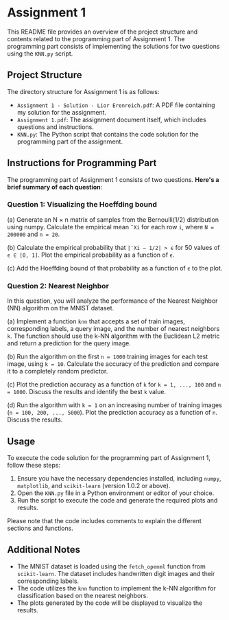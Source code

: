 # Assignment 1

This README file provides an overview of the project structure and contents related to the programming part of Assignment 1. The programming part consists of implementing the solutions for two questions using the `KNN.py` script.

## Project Structure

The directory structure for Assignment 1 is as follows:

- `Assignment 1 - Solution - Lior Erenreich.pdf`: A PDF file containing my solution for the assignment.
- `Assignment 1.pdf`: The assignment document itself, which includes questions and instructions.
- `KNN.py`: The Python script that contains the code solution for the programming part of the assignment.

## Instructions for Programming Part

The programming part of Assignment 1 consists of two questions. **Here's a brief summary of each question**:

### Question 1: Visualizing the Hoeffding bound

(a) Generate an N × n matrix of samples from the Bernoulli(1/2) distribution using numpy. Calculate the empirical mean `¯Xi` for each row `i`, where `N = 200000` and `n = 20`.

(b) Calculate the empirical probability that `|¯Xi − 1/2| > ϵ` for 50 values of `ϵ ∈ [0, 1]`. Plot the empirical probability as a function of `ϵ`.

(c) Add the Hoeffding bound of that probability as a function of `ϵ` to the plot.

### Question 2: Nearest Neighbor

In this question, you will analyze the performance of the Nearest Neighbor (NN) algorithm on the MNIST dataset.

(a) Implement a function `knn` that accepts a set of train images, corresponding labels, a query image, and the number of nearest neighbors `k`. The function should use the k-NN algorithm with the Euclidean L2 metric and return a prediction for the query image.

(b) Run the algorithm on the first `n = 1000` training images for each test image, using `k = 10`. Calculate the accuracy of the prediction and compare it to a completely random predictor.

(c) Plot the prediction accuracy as a function of `k` for `k = 1, ..., 100` and `n = 1000`. Discuss the results and identify the best `k` value.

(d) Run the algorithm with `k = 1` on an increasing number of training images (`n = 100, 200, ..., 5000`). Plot the prediction accuracy as a function of `n`. Discuss the results.

## Usage

To execute the code solution for the programming part of Assignment 1, follow these steps:

1. Ensure you have the necessary dependencies installed, including `numpy`, `matplotlib`, and `scikit-learn` (version 1.0.2 or above).
2. Open the `KNN.py` file in a Python environment or editor of your choice.
3. Run the script to execute the code and generate the required plots and results.

Please note that the code includes comments to explain the different sections and functions.

## Additional Notes

- The MNIST dataset is loaded using the `fetch_openml` function from `scikit-learn`. The dataset includes handwritten digit images and their corresponding labels.
- The code utilizes the `knn` function to implement the k-NN algorithm for classification based on the nearest neighbors.
- The plots generated by the code will be displayed to visualize the results.

